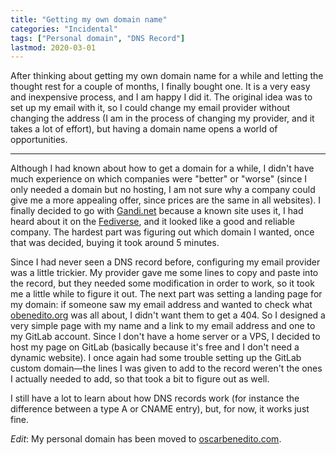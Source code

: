```yaml
---
title: "Getting my own domain name"
categories: "Incidental"
tags: ["Personal domain", "DNS Record"]
lastmod: 2020-03-01
---
```

After thinking about getting my own domain name for a while and letting the thought rest for a couple of months, I finally bought one. It is a very easy and inexpensive process, and I am happy I did it. The original idea was to set up my email with it, so I could change my email provider without changing the address (I am in the process of changing my provider, and it takes a lot of effort), but having a domain name opens a world of opportunities.

***

Although I had known about how to get a domain for a while, I didn't have much experience on which companies were "better" or "worse" (since I only needed a domain but no hosting, I am not sure why a company could give me a more appealing offer, since prices are the same in all websites). I finally decided to go with [Gandi.net](https://www.gandi.net) because a known site uses it, I had heard about it on the [Fediverse](https://en.wikipedia.org/wiki/Fediverse), and it looked like a good and reliable company. The hardest part was figuring out which domain I wanted, once that was decided, buying it took around 5 minutes.

Since I had never seen a DNS record before, configuring my email provider was a little trickier. My provider gave me some lines to copy and paste into the record, but they needed some modification in order to work, so it took me a little while to figure it out. The next part was setting a landing page for my domain: if someone saw my email address and wanted to check what [obenedito.org](https://obenedito.org) was all about, I didn't want them to get a 404. So I designed a very simple page with my name and a link to my email address and one to my GitLab account. Since I don't have a home server or a VPS, I decided to host my page on GitLab (basically because it's free and I don't need a dynamic website). I once again had some trouble setting up the GitLab custom domain—the lines I was given to add to the record weren't the ones I actually needed to add, so that took a bit to figure out as well.

I still have a lot to learn about how DNS records work (for instance the difference between a type A or CNAME entry), but, for now, it works just fine.

*Edit*: My personal domain has been moved to [oscarbenedito.com](https://oscarbenedito.com).
